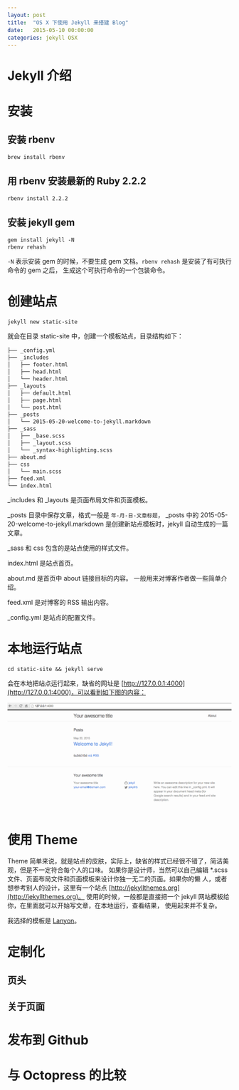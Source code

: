 ```yaml
---
layout: post
title:  "OS X 下使用 Jekyll 来搭建 Blog"
date:   2015-05-10 00:00:00
categories: jekyll OSX
---
```


# Jekyll 介绍

# 安装

## 安装 rbenv
 
    brew install rbenv

## 用 rbenv 安装最新的 Ruby 2.2.2

    rbenv install 2.2.2

## 安装 jekyll gem

    gem install jekyll -N
    rbenv rehash


`-N` 表示安装 gem 的时候，不要生成 gem 文档。`rbenv rehash` 是安装了有可执行命令的 gem 之后，
生成这个可执行命令的一个包装命令。

# 创建站点

    jekyll new static-site
    
就会在目录 static-site 中，创建一个模板站点，目录结构如下：

    ├── _config.yml
    ├── _includes
    │   ├── footer.html
    │   ├── head.html
    │   └── header.html
    ├── _layouts
    │   ├── default.html
    │   ├── page.html
    │   └── post.html
    ├── _posts
    │   └── 2015-05-20-welcome-to-jekyll.markdown
    ├── _sass
    │   ├── _base.scss
    │   ├── _layout.scss
    │   └── _syntax-highlighting.scss
    ├── about.md
    ├── css
    │   └── main.scss
    ├── feed.xml
    └── index.html

_includes 和 _layouts 是页面布局文件和页面模板。

_posts 目录中保存文章，格式一般是 `年-月-日-文章标题`，
_posts 中的 2015-05-20-welcome-to-jekyll.markdown 是创建新站点模板时，jekyll 自动生成的一篇文章。

_sass 和 css 包含的是站点使用的样式文件。

index.html 是站点首页。

about.md 是首页中 about 链接目标的内容。
一般用来对博客作者做一些简单介绍。

feed.xml 是对博客的 RSS 输出内容。

_config.yml 是站点的配置文件。

# 本地运行站点

    cd static-site && jekyll serve
    
会在本地把站点运行起来，缺省的网址是 [http://127.0.0.1:4000](http://127.0.0.1:4000)，可以看到如下图的内容：

![首页](/resources/img/2015-05-10-jekyll-on-osx/index.png)

# 使用 Theme

Theme 简单来说，就是站点的皮肤，实际上，缺省的样式已经很不错了，简洁美观，但是不一定符合每个人的口味。
如果你是设计师，当然可以自己编辑 *.scss 文件、页面布局文件和页面模板来设计你独一无二的页面。如果你的懒
人，或者想参考别人的设计，这里有一个站点 [http://jekyllthemes.org](http://jekyllthemes.org)。
使用的时候，一般都是直接把一个 jekyll 网站模板给你，在里面就可以开始写文章，在本地运行，查看结果，
使用起来并不复杂。

我选择的模板是 [Lanyon](https://github.com/poole/lanyon)。

# 定制化

## 页头

## 关于页面


# 发布到 Github

# 与 Octopress 的比较

